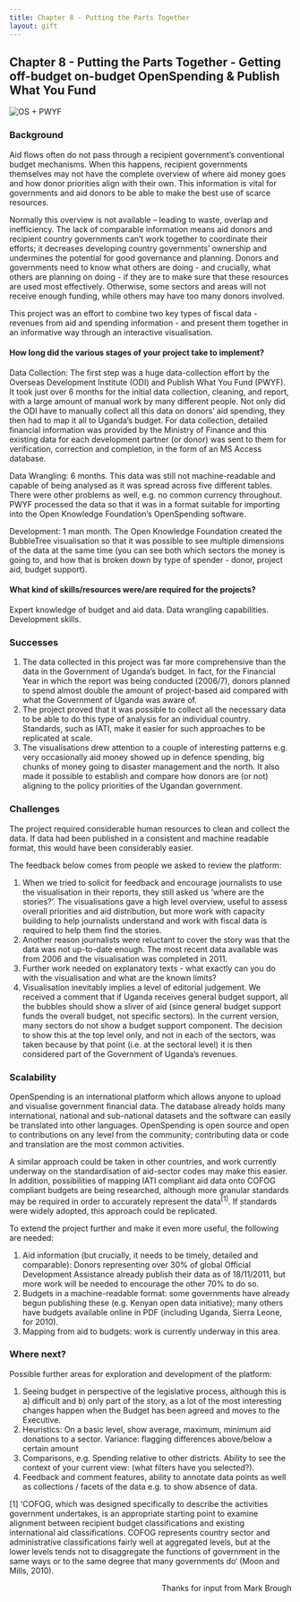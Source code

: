 ```yaml
---
title: Chapter 8 - Putting the Parts Together
layout: gift
---
```


## Chapter 8 - Putting the Parts Together - Getting off-budget on-budget OpenSpending & Publish What You Fund 

<img alt="OS + PWYF" src="http://farm8.staticflickr.com/7092/7272477056_b1cf5eafd2_o.jpg" class="screenshot" />

### Background 
Aid flows often do not pass through a recipient government’s conventional budget mechanisms. When this happens, recipient governments themselves may not have the complete overview of where aid money goes and how donor priorities align with their own. This information is vital for governments and aid donors to be able to make the best use of scarce resources. 

Normally this overview is not available – leading to waste, overlap and inefficiency. The lack of comparable information means aid donors and recipient country governments can’t work together to coordinate their efforts; it decreases developing country governments’ ownership and undermines the potential for good governance and planning. Donors and governments need to know what others are doing - and crucially, what others are planning on doing - if they are to make sure that these resources are used most effectively. Otherwise, some sectors and areas will not receive enough funding, while others may have too many donors involved. 

This project was an effort to combine two key types of fiscal data - revenues from aid and spending information - and present them together in an informative way through an interactive visualisation. 

#### How long did the various stages of your project take to implement? 

Data Collection: The first step was a huge data-collection effort by the Overseas Development Institute (ODI) and Publish What You Fund (PWYF). It took just over 6 months for the initial data collection, cleaning, and report, with a large amount of manual work by many different people. Not only did the ODI have to manually collect all this data on donors’ aid spending, they then had to map it all to Uganda’s budget. For data collection, detailed financial information was provided by the Ministry of Finance and this existing data for each development partner (or donor) was sent to them for verification, correction and completion, in the form of an MS Access database. 

Data Wrangling: 6 months. This data was still not machine-readable and capable of being analysed as it was spread across five different tables. There were other problems as well, e.g. no common currency throughout. PWYF processed the data so that it was in a format suitable for importing into the Open Knowledge Foundation’s OpenSpending software. 

Development: 1 man month. The Open Knowledge Foundation created the BubbleTree visualisation so that it was possible to see multiple dimensions of the data at the same time (you can see both which sectors the money is going to, and how that is broken down by type of spender - donor, project aid, budget support). 

#### What kind of skills/resources were/are required for the projects? 

Expert knowledge of budget and aid data. Data wrangling capabilities. Development skills. 

### Successes 

1. The data collected in this project was far more comprehensive than the data in the Government of Uganda’s budget. In fact, for the Financial Year in which the report was being conducted (2006/7), donors planned to spend almost double the amount of project-based aid compared with what the Government of Uganda was aware of. 
2. The project proved that it was possible to collect all the necessary data to be able to do this type of analysis for an individual country. Standards, such as IATI, make it easier for such approaches to be replicated at scale. 
3. The visualisations drew attention to a couple of interesting patterns e.g. very occasionally aid money showed up in defence spending, big chunks of money going to disaster management and the north. It also made it possible to establish and compare how donors are (or not) aligning to the policy priorities of the Ugandan government. 

### Challenges

The project required considerable human resources to clean and collect the data. If data had been published in a consistent and machine readable format, this would have been considerably easier. 

The feedback below comes from people we asked to review the platform: 

1. When we tried to solicit for feedback and encourage journalists to use the visualisation in their reports, they still asked us ‘where are the stories?’. The visualisations gave a high level overview, useful to assess overall priorities and aid distribution, but more work with capacity building to help journalists understand and work with fiscal data is required to help them find the stories. 
2. Another reason journalists were reluctant to cover the story was that the data was not up-to-date enough. The most recent data available was from 2006 and the visualisation was completed in 2011. 
3. Further work needed on explanatory texts - what exactly can you do with the visualisation and what are the known limits? 
4. Visualisation inevitably implies a level of editorial judgement. We received a comment that if Uganda receives general budget support, all the bubbles should show a sliver of aid (since general budget support funds the overall budget, not specific sectors). In the current version, many sectors do not show a budget support component. The decision to show this at the top level only, and not in each of the sectors, was taken because by that point (i.e. at the sectoral level) it is then considered part of the Government of Uganda’s revenues. 

### Scalability 

OpenSpending is an international platform which allows anyone to upload and visualise government financial data. The database already holds many international, national and sub-national datasets and the software can easily be translated into other languages. OpenSpending is open source and open to contributions on any level from the community; contributing data or code and translation are the most common activities. 

A similar approach could be taken in other countries, and work currently underway on the standardisation of aid-sector codes may make this easier. In addition, possibilities of mapping IATI compliant aid data onto COFOG compliant budgets are being researched, although more granular standards may be required in order to accurately represent the data<sup>[1]</sup>. If standards were widely adopted, this approach could be replicated. 

To extend the project further and make it even more useful, the following are needed: 

1. Aid information (but crucially, it needs to be timely, detailed and comparable): Donors representing over 30% of global Official Development Assistance already publish their data as of 18/11/2011, but more work will be needed to encourage the other 70% to do so. 
2. Budgets in a machine-readable format: some governments have already begun publishing these (e.g. Kenyan open data initiative); many others have budgets available online in PDF (including Uganda, Sierra Leone, for 2010). 
3. Mapping from aid to budgets: work is currently underway in this area. 

### Where next? 

Possible further areas for exploration and development of the platform: 

1. Seeing budget in perspective of the legislative process, although this is a) difficult and b) only part of the story, as a lot of the most interesting changes happen when the Budget has been agreed and moves to the Executive. 
2. Heuristics: On a basic level, show average, maximum, minimum aid donations to a sector. Variance: flagging differences above/below a certain amount 
3. Comparisons, e.g. Spending relative to other districts. Ability to see the context of your current view: (what filters have you selected?). 
4. Feedback and comment features, ability to annotate data points as well as collections / facets of the data e.g. to show absence of data. 

[1] ‘COFOG, which was designed specifically to describe the activities government undertakes, is an appropriate starting point to examine alignment between recipient budget classifications and existing international aid classifications. COFOG represents country sector and administrative classifications fairly well at aggregated levels, but at the lower levels tends not to disaggregate the functions of government in the same ways or to the same degree that many governments do‘ (Moon and Mills, 2010).

<p style="text-align: right">Thanks for input from Mark Brough</p>
